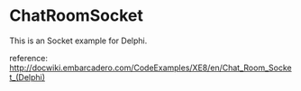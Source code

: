 # ChatRoomSocket
This is an Socket example for Delphi.

reference: http://docwiki.embarcadero.com/CodeExamples/XE8/en/Chat_Room_Socket_(Delphi)
